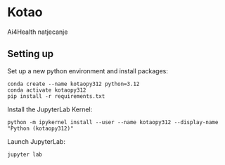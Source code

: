 # Kotao
Ai4Health natjecanje


## Setting up

Set up a new python environment and install packages:
```
conda create --name kotaopy312 python=3.12
conda activate kotaopy312
pip install -r requirements.txt
```

Install the JupyterLab Kernel:
```
python -m ipykernel install --user --name kotaopy312 --display-name "Python (kotaopy312)"
```

Launch JupyterLab:
```
jupyter lab
```